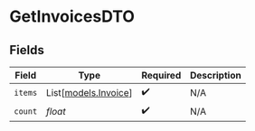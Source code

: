 # GetInvoicesDTO


## Fields

| Field                                        | Type                                         | Required                                     | Description                                  |
| -------------------------------------------- | -------------------------------------------- | -------------------------------------------- | -------------------------------------------- |
| `items`                                      | List[[models.Invoice](../models/invoice.md)] | :heavy_check_mark:                           | N/A                                          |
| `count`                                      | *float*                                      | :heavy_check_mark:                           | N/A                                          |